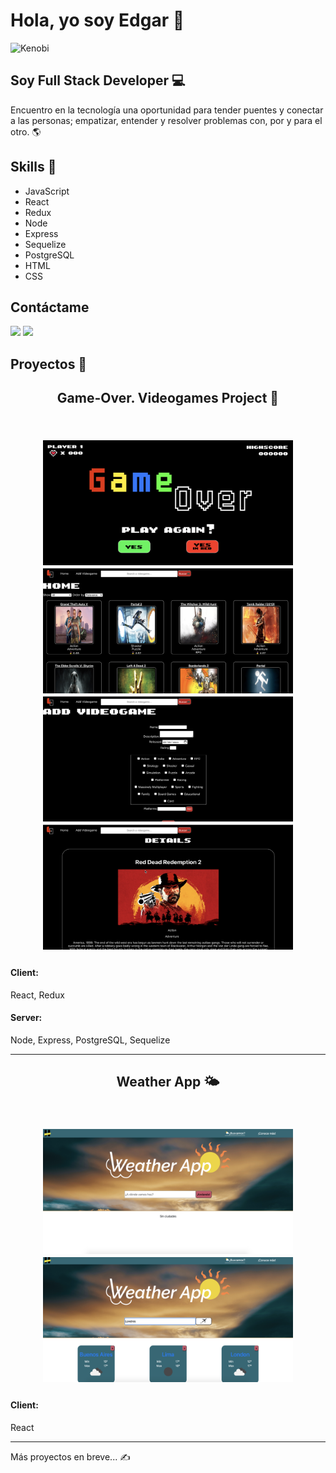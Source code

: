 # Hola, yo soy Edgar 👋

![Kenobi](https://media1.tenor.com/images/78ac14aec72b4691de944619df3e6265/tenor.gif?itemid=18841535)

## Soy Full Stack Developer 💻

Encuentro en la tecnología una oportunidad para tender puentes y conectar a las personas; empatizar, entender y resolver problemas con, por y para el otro. 🌎

## Skills 🥇
- JavaScript
- React
- Redux
- Node
- Express
- Sequelize
- PostgreSQL
- HTML
- CSS

## Contáctame
<p>
  <a target="_blank" href="https://www.linkedin.com/in/edgarcastillejos/"><img src="https://img.shields.io/badge/-LinkedIn-0077B5?style=for-the-badge&logo=Linkedin&logoColor=white"></img></a>
<a target="_blank" href="mailto:ecastillejossantamaria@gmail.com"><img src="https://img.shields.io/badge/-Gmail-D14836?style=for-the-badge&logo=Gmail&logoColor=white"></img></a>
 </p>

## Proyectos 💼
<h2 align='center'> Game-Over. Videogames Project 👾 <h2><p align='center'><br>
<img src='./src/Captura1.png' alt="foto1" width="400" height="200">
<img src='./src/Captura2.png' alt="foto2" width="400" height="200">
<img src='./src/Captura3.png' alt="foto3" width="400" height="200">
<img src='./src/Captura4.png' alt="foto4" width="400" height="200">
</p>
<h5>
<h4>Client:</h4> React, Redux <br>
  <h4>Server:</h4> Node, Express, PostgreSQL, Sequelize</h5>
<hr/>
  
<h2 align='center'> Weather App 🌤 <h2><p align='center'><br>
<img src='./src/img1.png' alt="foto1" width="400" height="200">
<img src='./src/img2.png' alt="foto2" width="400" height="200">
</p>
<h5>
<h4>Client:</h4> React <br>
<hr/>

Más proyectos en breve... ✍️

